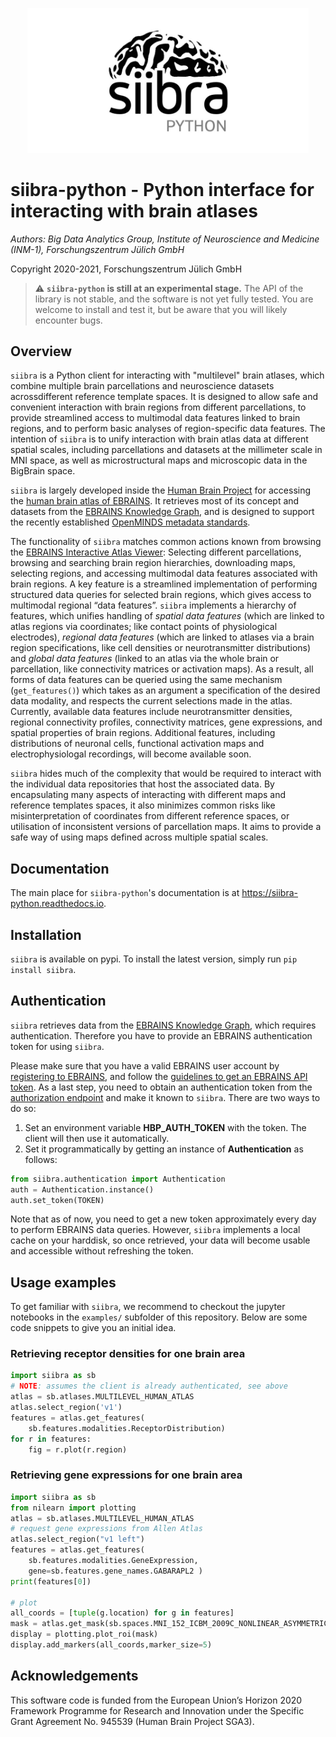 <p align="center">
    <img src="images/siibra-python.jpeg" width="450">
</p>

# siibra-python - Python interface for interacting with brain atlases 

*Authors: Big Data Analytics Group, Institute of Neuroscience and Medicine (INM-1), Forschungszentrum Jülich GmbH*

Copyright 2020-2021, Forschungszentrum Jülich GmbH 

> :warning: **`siibra-python` is still at an experimental stage.** The API of the library is not
stable, and the software is not yet fully tested. You are welcome to install and
test it, but be aware that you will likely encounter bugs.

## Overview

`siibra` is a Python client for interacting with "multilevel" brain atlases, which combine multiple brain parcellations and neuroscience datasets acrossdifferent reference template spaces. It is designed to allow safe and convenient interaction with brain regions from different parcellations, to provide streamlined access to multimodal data features linked to brain regions, and to perform basic analyses of region-specific data features. The intention of `siibra`  is to unify interaction with brain atlas data at different spatial scales, including parcellations and datasets at the millimeter scale in MNI space, as well as microstructural maps and microscopic data in the BigBrain space.

`siibra` is largely developed inside the [Human Brain Project](https://humanbrainproject.eu) for accessing the [human brain atlas of EBRAINS](https://ebrains.eu/service/human-brain-atlas). It retrieves most of its concept and datasets from the [EBRAINS Knowledge Graph](https://kg.ebrains.eu), and is designed to support the recently established [OpenMINDS metadata standards](https://github.com/HumanBrainProject/openMINDS_SANDS).

The functionality of `siibra` matches common actions known from browsing the [EBRAINS Interactive Atlas Viewer](https://atlases.ebrains.eu/viewer): Selecting different 
parcellations, browsing and searching brain region hierarchies, downloading maps, selecting regions, and accessing multimodal data features associated with brain regions.  A key feature is a streamlined implementation of performing structured data queries for selected brain regions, which gives access to multimodal regional “data features”. `siibra` implements a hierarchy of features, which unifies handling of *spatial data features* (which are linked to atlas regions via coordinates; like contact points of physiological electrodes), *regional data features* (which are linked to atlases via a brain region specifications, like cell densities or neurotransmitter distributions) and *global data features* (linked to an atlas via the whole brain or parcellation, like connectivity matrices or activation maps). As a result, all forms of data features can be queried using the same mechanism (`get_features()`) which takes as an argument a specification of the desired data modality, and respects the current selections made in the atlas. 
Currently, available data features include neurotransmitter densities, regional connectivity profiles, connectivity matrices, gene expressions, and spatial properties of brain regions. Additional features, including distributions of neuronal cells, functional activation maps and electrophysiologal recordings, will become available soon.

`siibra` hides much of the complexity that would be required to interact with the individual data repositories that host the associated data.
By encapsulating many aspects of interacting with different maps and reference templates spaces, it also minimizes common risks like misinterpretation of coordinates from different reference spaces, or utilisation of inconsistent versions of parcellation maps. 
It aims to provide a safe way of using maps defined across multiple spatial scales. 

## Documentation

The main place for `siibra-python`'s documentation is at https://siibra-python.readthedocs.io.

## Installation

`siibra` is available on pypi.
To install the latest version, simply run `pip install siibra`.

## Authentication

`siibra` retrieves data from the [EBRAINS Knowledge Graph](https://kg.ebrains.eu), which requires
authentication. Therefore you have to provide an EBRAINS authentication token for using `siibra`.

Please make sure that you have a valid EBRAINS user account by [registering to EBRAINS](https://ebrains.eu/register/), and follow the [guidelines to get an EBRAINS API token](https://kg.ebrains.eu/develop.html).
As a last step, you need to obtain an authentication token from the [authorization endpoint](https://nexus-iam.humanbrainproject.org/v0/oauth2/authorize) and make it known to `siibra`.
There are two ways to do so:

1. Set an environment variable **HBP_AUTH_TOKEN** with the token. The client will then use it automatically.
2. Set it programmatically by getting an instance of **Authentication** as follows: 
```python
from siibra.authentication import Authentication
auth = Authentication.instance()
auth.set_token(TOKEN)
```

Note that as of now, you need to get a new token approximately every day to
perform EBRAINS data queries. However, `siibra` implements a local cache on
your harddisk, so once retrieved, your data will become usable and accessible
without refreshing the token.

## Usage examples

To get familiar with `siibra`, we recommend to checkout the jupyter notebooks in the `examples/` subfolder of this repository. 
Below are some code snippets to give you an initial idea.

### Retrieving receptor densities for one brain area
```python
import siibra as sb
# NOTE: assumes the client is already authenticated, see above
atlas = sb.atlases.MULTILEVEL_HUMAN_ATLAS
atlas.select_region('v1')
features = atlas.get_features(
    sb.features.modalities.ReceptorDistribution)
for r in features:
    fig = r.plot(r.region)
```

### Retrieving gene expressions for one brain area

```python
import siibra as sb
from nilearn import plotting
atlas = sb.atlases.MULTILEVEL_HUMAN_ATLAS
# request gene expressions from Allen Atlas
atlas.select_region("v1 left")
features = atlas.get_features(
    sb.features.modalities.GeneExpression,
    gene=sb.features.gene_names.GABARAPL2 )
print(features[0])

# plot
all_coords = [tuple(g.location) for g in features]
mask = atlas.get_mask(sb.spaces.MNI_152_ICBM_2009C_NONLINEAR_ASYMMETRIC)
display = plotting.plot_roi(mask)
display.add_markers(all_coords,marker_size=5)
```

## Acknowledgements

This software code is funded from the European Union’s Horizon 2020 Framework
Programme for Research and Innovation under the Specific Grant Agreement No.
945539 (Human Brain Project SGA3).

